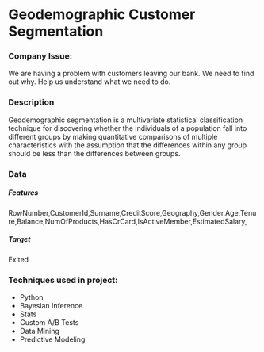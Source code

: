 # Geodemographic Customer Segmentation

### Company Issue:
We are having a problem with customers leaving our bank. We need to find out why. Help us understand what we need to do.

### Description 
Geodemographic segmentation is a multivariate statistical classification technique for discovering whether the individuals of a population fall into different groups by making quantitative comparisons of multiple characteristics with the assumption that the differences within any group should be less than the differences between groups.

### Data
##### Features
RowNumber,CustomerId,Surname,CreditScore,Geography,Gender,Age,Tenure,Balance,NumOfProducts,HasCrCard,IsActiveMember,EstimatedSalary,
##### Target
Exited

### Techniques used in project:
- Python
- Bayesian Inference
- Stats
- Custom A/B Tests
- Data Mining
- Predictive Modeling
